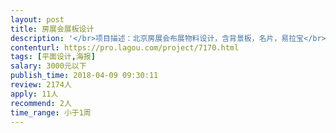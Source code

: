 ```yaml
---                
layout: post       
title: 房展会展板设计           
description: '</br>项目描述：北京房展会布展物料设计，含背景板，名片，易拉宝</br>时间要求：4月9日完成</br>大鲲必备技能：平面设计</br>'     
contenturl: https://pro.lagou.com/project/7170.html      
tags: [平面设计,海报]            
salary: 3000元以下          
publish_time: 2018-04-09 09:30:11         
review: 2174人                   
apply: 11人                   
recommend: 2人                   
time_range: 小于1周              
---                 
```

